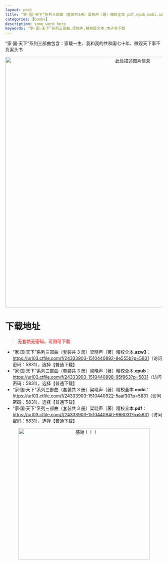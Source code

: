 ```yaml
---
layout: post
title: “家·国·天下”系列三部曲（套装共3册）梁晓声〔著〕精校全本 pdf,epub,mobi,azw3 电子书下载
categories: [books]
description: some word here
keywords: “家·国·天下”系列三部曲,梁晓声,精校版全本,电子书下载
---
```


“家·国·天下”系列三部曲包含：家载一生、我和我的共和国七十年、微观天下事不负案头书

<div align="center"><img src="https://qweree.cn/wp-content/uploads/2025/05/jiaguotianxia.jpg" alt="此处描述图片信息" width="800px" height="auto"></div>

# 下载地址

> <p style="color:red" >无套路无密码，可用可下载</p>

- “家·国·天下”系列三部曲（套装共 3 册）梁晓声〔著〕精校全本.**azw3**：<https://url03.ctfile.com/f/24333903-1510440892-8e555b?p=5831>（访问密码：5831），选择【普通下载】
- “家·国·天下”系列三部曲（套装共 3 册）梁晓声〔著〕精校全本.**epub**：<https://url03.ctfile.com/f/24333903-1510440898-95f963?p=5831>（访问密码：5831），选择【普通下载】
- “家·国·天下”系列三部曲（套装共 3 册）梁晓声〔著〕精校全本.**mobi**：<https://url03.ctfile.com/f/24333903-1510440922-5aaf30?p=5831>（访问密码：5831），选择【普通下载】
- “家·国·天下”系列三部曲（套装共 3 册）梁晓声〔著〕精校全本.**pdf**：<https://url03.ctfile.com/f/24333903-1510440940-966031?p=5831>（访问密码：5831），选择【普通下载】

<div align="center"><img src="https://pic.imgdb.cn/item/6707df6bd29ded1a8ce37031.gif" alt="感谢！！！" width="420px" height="auto"/></div>
